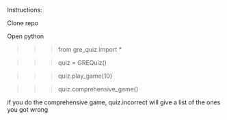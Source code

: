 Instructions:

Clone repo

Open python

>>> from gre_quiz import *

>>> quiz = GREQuiz()

>>> quiz.play_game(10)

>>> quiz.comprehensive_game()

if you do the comprehensive game, quiz.incorrect will give a list of the ones you got wrong
